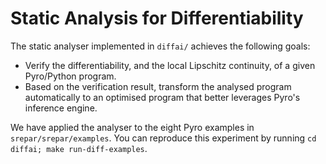 # Static Analysis for Differentiability

The static analyser implemented in `diffai/` achieves the following goals:

- Verify the differentiability, and the local Lipschitz continuity, of a given Pyro/Python program.
- Based on the verification result, transform the analysed program automatically to an optimised program that better leverages Pyro's inference engine.

We have applied the analyser to the eight Pyro examples in `srepar/srepar/examples`.
You can reproduce this experiment by running `cd diffai; make run-diff-examples`.
